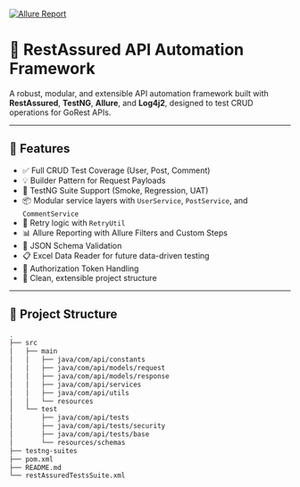 [![Allure Report](https://img.shields.io/badge/Allure--Report-View-green?logo=allure)](https://satish-raja.github.io/RestAssuredFramework/)


# 🔬 RestAssured API Automation Framework

A robust, modular, and extensible API automation framework built with **RestAssured**, **TestNG**, **Allure**, and **Log4j2**, designed to test CRUD operations for GoRest APIs.

-----

## 🚀 Features

- ✅ Full CRUD Test Coverage (User, Post, Comment)
- 💡 Builder Pattern for Request Payloads
- 🧪 TestNG Suite Support (Smoke, Regression, UAT)
- 📦 Modular service layers with `UserService`, `PostService`, and `CommentService`
- 🔄 Retry logic with `RetryUtil`
- 📊 Allure Reporting with Allure Filters and Custom Steps
- 📂 JSON Schema Validation
- 📋 Excel Data Reader for future data-driven testing
- 🔐 Authorization Token Handling
- 🧼 Clean, extensible project structure

-----

## 📁 Project Structure

```bash
.
├── src
│   ├── main
│   │   ├── java/com/api/constants
│   │   ├── java/com/api/models/request
│   │   ├── java/com/api/models/response
│   │   ├── java/com/api/services
│   │   ├── java/com/api/utils
│   │   └── resources
│   └── test
│       ├── java/com/api/tests
│       ├── java/com/api/tests/security
│       ├── java/com/api/tests/base
│       └── resources/schemas
├── testng-suites
├── pom.xml
├── README.md
└── restAssuredTestsSuite.xml

